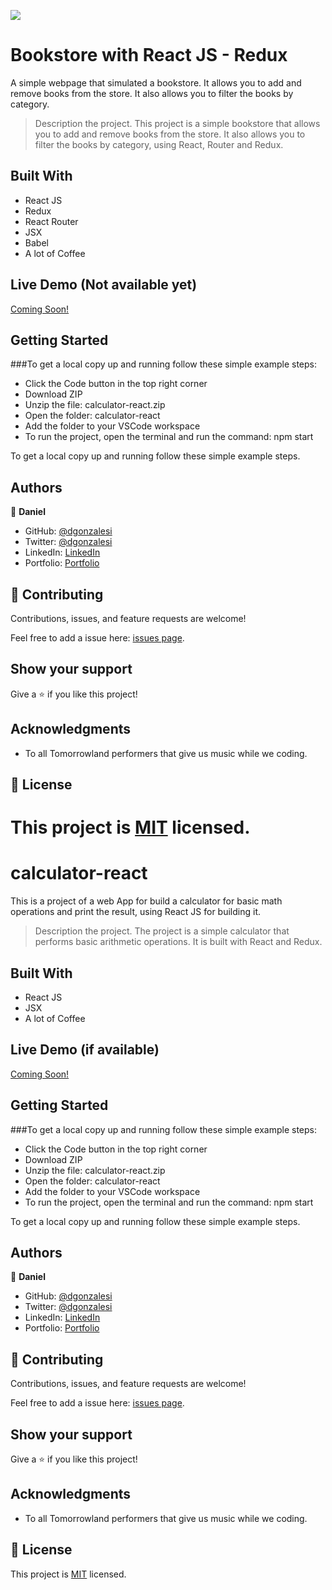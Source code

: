 ![](https://img.shields.io/badge/Microverse-blueviolet)
# Bookstore with React JS - Redux
A simple webpage that simulated a bookstore. It allows you to add and remove books from the store. It also allows you to filter the books by category.

> Description the project.
This project is a simple bookstore that allows you to add and remove books from the store. It also allows you to filter the books by category, using React, Router and Redux.
## Built With

- React JS
- Redux
- React Router
- JSX
- Babel
- A lot of Coffee

## Live Demo (Not available yet)

[Coming Soon!](https://www.youtube.com/watch?v=dQw4w9WgXcQ)


## Getting Started

###To get a local copy up and running follow these simple example steps:

- Click the Code button in the top right corner
- Download ZIP
- Unzip the file: calculator-react.zip
- Open the folder: calculator-react
- Add the folder to your VSCode workspace
- To run the project, open the terminal and run the command: npm start

To get a local copy up and running follow these simple example steps.


## Authors

👤 **Daniel**

- GitHub: [@dgonzalesi](https://github.com/dgonzalesi/)
- Twitter: [@dgonzalesi](https://twitter.com/dgonzalesi/)
- LinkedIn: [LinkedIn](https://www.linkedin.com/in/daniel-g-sierra-60472719/)
- Portfolio: [Portfolio](https://dgonzalesi.github.io/)
## 🤝 Contributing

Contributions, issues, and feature requests are welcome!

Feel free to add a issue here: [issues page](https://github.com/dgonzalesi/calculator-react).

## Show your support

Give a ⭐️ if you like this project!

## Acknowledgments

- To all Tomorrowland performers that give us music while we coding.

## 📝 License

This project is [MIT](./MIT.md) licensed.
=======
# calculator-react
This is a project of a web App for build a calculator for basic math operations and print the result, using React JS for building it.

> Description the project.
The project is a simple calculator that performs basic arithmetic operations. It is built with React and Redux.
## Built With

- React JS
- JSX
- A lot of Coffee

## Live Demo (if available)

[Coming Soon!](https://www.youtube.com/watch?v=dQw4w9WgXcQ)


## Getting Started

###To get a local copy up and running follow these simple example steps:

- Click the Code button in the top right corner
- Download ZIP
- Unzip the file: calculator-react.zip
- Open the folder: calculator-react
- Add the folder to your VSCode workspace
- To run the project, open the terminal and run the command: npm start

To get a local copy up and running follow these simple example steps.


## Authors

👤 **Daniel**

- GitHub: [@dgonzalesi](https://github.com/dgonzalesi/)
- Twitter: [@dgonzalesi](https://twitter.com/dgonzalesi/)
- LinkedIn: [LinkedIn](https://www.linkedin.com/in/daniel-g-sierra-60472719/)
- Portfolio: [Portfolio](https://dgonzalesi.github.io/)
## 🤝 Contributing

Contributions, issues, and feature requests are welcome!

Feel free to add a issue here: [issues page](https://github.com/StarMindz/Awesome-Books/issues).

## Show your support

Give a ⭐️ if you like this project!

## Acknowledgments

- To all Tomorrowland performers that give us music while we coding.

## 📝 License

This project is [MIT](./MIT.md) licensed.